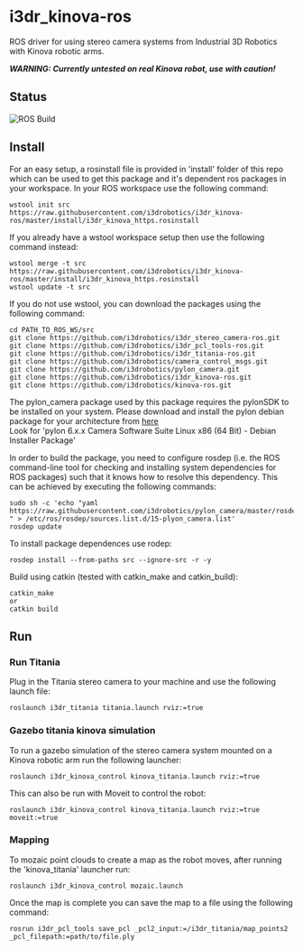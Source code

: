 # i3dr_kinova-ros
ROS driver for using stereo camera systems from Industrial 3D Robotics with Kinova robotic arms.  

***WARNING: Currently untested on real Kinova robot, use with caution!***

## Status
![ROS Build](https://github.com/i3drobotics/i3dr_kinova-ros/workflows/ROS%20Build/badge.svg?event=push)

## Install

For an easy setup, a rosinstall file is provided in 'install' folder of this repo which can be used to get this package and it's dependent ros packages in your workspace. 
In your ROS workspace use the following command:
```
wstool init src https://raw.githubusercontent.com/i3drobotics/i3dr_kinova-ros/master/install/i3dr_kinova_https.rosinstall
```
If you already have a wstool workspace setup then use the following command instead:
```
wstool merge -t src https://raw.githubusercontent.com/i3drobotics/i3dr_kinova-ros/master/install/i3dr_kinova_https.rosinstall
wstool update -t src
```

If you do not use wstool, you can download the packages using the following command:
```
cd PATH_TO_ROS_WS/src
git clone https://github.com/i3drobotics/i3dr_stereo_camera-ros.git
git clone https://github.com/i3drobotics/i3dr_pcl_tools-ros.git
git clone https://github.com/i3drobotics/i3dr_titania-ros.git
git clone https://github.com/i3drobotics/camera_control_msgs.git
git clone https://github.com/i3drobotics/pylon_camera.git
git clone https://github.com/i3drobotics/i3dr_kinova-ros.git
git clone https://github.com/i3drobotics/kinova-ros.git
```

The pylon_camera package used by this package requires the pylonSDK to be installed on your system. Please download and install the pylon debian package for your architecture from [here](https://www.baslerweb.com/en/sales-support/downloads/software-downloads/#type=pylonsoftware;language=all;version=all;os=all)  
Look for 'pylon 6.x.x Camera Software Suite Linux x86 (64 Bit) - Debian Installer Package'

In order to build the package, you need to configure rosdep (i.e. the ROS command-line tool for checking and installing system dependencies for ROS packages) such that
it knows how to resolve this dependency. This can be achieved by executing the following commands:

```
sudo sh -c 'echo "yaml https://raw.githubusercontent.com/i3drobotics/pylon_camera/master/rosdep/pylon_sdk.yaml " > /etc/ros/rosdep/sources.list.d/15-plyon_camera.list'
rosdep update
```

To install package dependences use rodep:
```
rosdep install --from-paths src --ignore-src -r -y
```

Build using catkin (tested with catkin_make and catkin_build):
```
catkin_make
or
catkin build
```

## Run
### Run Titania
Plug in the Titania stereo camera to your machine and use the following launch file:
```
roslaunch i3dr_titania titania.launch rviz:=true
```
### Gazebo titania kinova simulation
To run a gazebo simulation of the stereo camera system mounted on a Kinova robotic arm run the following launcher:
```
roslaunch i3dr_kinova_control kinova_titania.launch rviz:=true
```

This can also be run with Moveit to control the robot:
```
roslaunch i3dr_kinova_control kinova_titania.launch rviz:=true moveit:=true
```
### Mapping
To mozaic point clouds to create a map as the robot moves, after running the 'kinova_titania' launcher run:
```
roslaunch i3dr_kinova_control mozaic.launch
```

Once the map is complete you can save the map to a file using the following command:
```
rosrun i3dr_pcl_tools save_pcl _pcl2_input:=/i3dr_titania/map_points2 _pcl_filepath:=path/to/file.ply
```